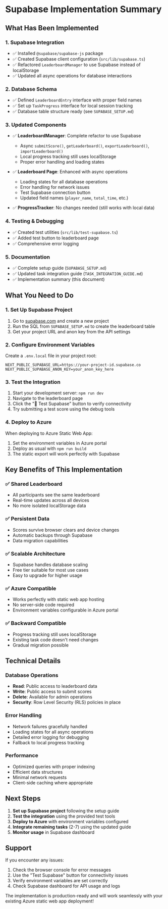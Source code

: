 # Supabase Implementation Summary

## What Has Been Implemented

### 1. **Supabase Integration**
- ✅ Installed `@supabase/supabase-js` package
- ✅ Created Supabase client configuration (`src/lib/supabase.ts`)
- ✅ Refactored `LeaderboardManager` to use Supabase instead of localStorage
- ✅ Updated all async operations for database interactions

### 2. **Database Schema**
- ✅ Defined `LeaderboardEntry` interface with proper field names
- ✅ Set up `TaskProgress` interface for local session tracking
- ✅ Database table structure ready (see `SUPABASE_SETUP.md`)

### 3. **Updated Components**
- ✅ **LeaderboardManager**: Complete refactor to use Supabase
  - Async `submitScore()`, `getLeaderboard()`, `exportLeaderboard()`, `importLeaderboard()`
  - Local progress tracking still uses localStorage
  - Proper error handling and loading states

- ✅ **Leaderboard Page**: Enhanced with async operations
  - Loading states for all database operations
  - Error handling for network issues
  - Test Supabase connection button
  - Updated field names (`player_name`, `total_time`, etc.)

- ✅ **ProgressTracker**: No changes needed (still works with local data)

### 4. **Testing & Debugging**
- ✅ Created test utilities (`src/lib/test-supabase.ts`)
- ✅ Added test button to leaderboard page
- ✅ Comprehensive error logging

### 5. **Documentation**
- ✅ Complete setup guide (`SUPABASE_SETUP.md`)
- ✅ Updated task integration guide (`TASK_INTEGRATION_GUIDE.md`)
- ✅ Implementation summary (this document)

## What You Need to Do

### 1. **Set Up Supabase Project**
1. Go to [supabase.com](https://supabase.com) and create a new project
2. Run the SQL from `SUPABASE_SETUP.md` to create the leaderboard table
3. Get your project URL and anon key from the API settings

### 2. **Configure Environment Variables**
Create a `.env.local` file in your project root:
```env
NEXT_PUBLIC_SUPABASE_URL=https://your-project-id.supabase.co
NEXT_PUBLIC_SUPABASE_ANON_KEY=your_anon_key_here
```

### 3. **Test the Integration**
1. Start your development server: `npm run dev`
2. Navigate to the leaderboard page
3. Click the "🧪 Test Supabase" button to verify connectivity
4. Try submitting a test score using the debug tools

### 4. **Deploy to Azure**
When deploying to Azure Static Web App:
1. Set the environment variables in Azure portal
2. Deploy as usual with `npm run build`
3. The static export will work perfectly with Supabase

## Key Benefits of This Implementation

### ✅ **Shared Leaderboard**
- All participants see the same leaderboard
- Real-time updates across all devices
- No more isolated localStorage data

### ✅ **Persistent Data**
- Scores survive browser clears and device changes
- Automatic backups through Supabase
- Data migration capabilities

### ✅ **Scalable Architecture**
- Supabase handles database scaling
- Free tier suitable for most use cases
- Easy to upgrade for higher usage

### ✅ **Azure Compatible**
- Works perfectly with static web app hosting
- No server-side code required
- Environment variables configurable in Azure portal

### ✅ **Backward Compatible**
- Progress tracking still uses localStorage
- Existing task code doesn't need changes
- Gradual migration possible

## Technical Details

### Database Operations
- **Read**: Public access to leaderboard data
- **Write**: Public access to submit scores
- **Delete**: Available for admin operations
- **Security**: Row Level Security (RLS) policies in place

### Error Handling
- Network failures gracefully handled
- Loading states for all async operations
- Detailed error logging for debugging
- Fallback to local progress tracking

### Performance
- Optimized queries with proper indexing
- Efficient data structures
- Minimal network requests
- Client-side caching where appropriate

## Next Steps

1. **Set up Supabase project** following the setup guide
2. **Test the integration** using the provided test tools
3. **Deploy to Azure** with environment variables configured
4. **Integrate remaining tasks** (2-7) using the updated guide
5. **Monitor usage** in Supabase dashboard

## Support

If you encounter any issues:
1. Check the browser console for error messages
2. Use the "Test Supabase" button for connectivity issues
3. Verify environment variables are set correctly
4. Check Supabase dashboard for API usage and logs

The implementation is production-ready and will work seamlessly with your existing Azure static web app deployment!
